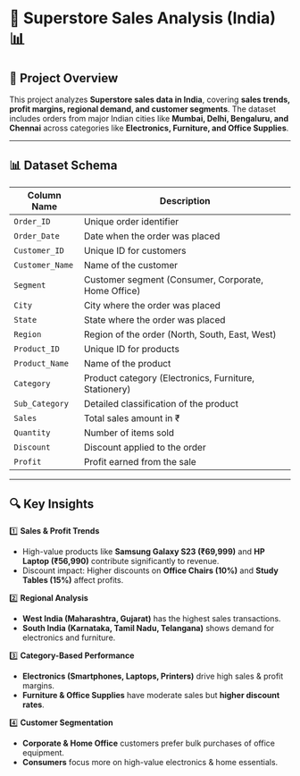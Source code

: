 # 🏬 Superstore Sales Analysis (India) 📊

## 📌 Project Overview  
This project analyzes **Superstore sales data in India**, covering **sales trends, profit margins, regional demand, and customer segments**. The dataset includes orders from major Indian cities like **Mumbai, Delhi, Bengaluru, and Chennai** across categories like **Electronics, Furniture, and Office Supplies**.

---

## 📊 Dataset Schema  
| Column Name     | Description |
|----------------|------------|
| `Order_ID`     | Unique order identifier |
| `Order_Date`   | Date when the order was placed |
| `Customer_ID`  | Unique ID for customers |
| `Customer_Name`| Name of the customer |
| `Segment`      | Customer segment (Consumer, Corporate, Home Office) |
| `City`         | City where the order was placed |
| `State`        | State where the order was placed |
| `Region`       | Region of the order (North, South, East, West) |
| `Product_ID`   | Unique ID for products |
| `Product_Name` | Name of the product |
| `Category`     | Product category (Electronics, Furniture, Stationery) |
| `Sub_Category` | Detailed classification of the product |
| `Sales`        | Total sales amount in ₹ |
| `Quantity`     | Number of items sold |
| `Discount`     | Discount applied to the order |
| `Profit`       | Profit earned from the sale |

---

## 🔍 Key Insights  
1️⃣ **Sales & Profit Trends**  
   - High-value products like **Samsung Galaxy S23 (₹69,999)** and **HP Laptop (₹56,990)** contribute significantly to revenue.  
   - Discount impact: Higher discounts on **Office Chairs (10%)** and **Study Tables (15%)** affect profits.  

2️⃣ **Regional Analysis**  
   - **West India (Maharashtra, Gujarat)** has the highest sales transactions.  
   - **South India (Karnataka, Tamil Nadu, Telangana)** shows demand for electronics and furniture.  

3️⃣ **Category-Based Performance**  
   - **Electronics (Smartphones, Laptops, Printers)** drive high sales & profit margins.  
   - **Furniture & Office Supplies** have moderate sales but **higher discount rates**.  

4️⃣ **Customer Segmentation**  
   - **Corporate & Home Office** customers prefer bulk purchases of office equipment.  
   - **Consumers** focus more on high-value electronics & home essentials.  

